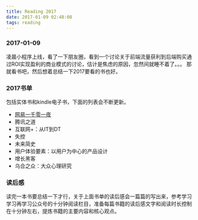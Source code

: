 ```yaml
---
title: Reading 2017
date: 2017-01-09 02:48:08
tags: reading
---
```

### 2017-01-09
凌晨小程序上线，看了一下朋友圈，看到一个讨论关于前端流量获利到后端购买通过ROI实现盈利的商业模式的讨论，估计是焦虑的原因，忽然间就睡不着了。。。
那就看书吧，然后想着总结一下2017要看的书也好。
### 2017书单
包括实体书和kindle电子书，下面的列表会不断更新。
<!-- more -->
- [网易一千零一夜](http://kerol.me/2017/01/09/%E7%BD%91%E6%98%93%E4%B8%80%E5%8D%83%E9%9B%B6%E4%B8%80%E5%A4%9C/)
- 腾讯之道
- 互联网+：从IT到DT
- 失控
- 未来简史
- 用户体验要素：以用户为中心的产品设计
- 增长黑客
- 乌合之众：大众心理研究
### 读后感
读完一本书要总结一下才行，关于上面书单的读后感会一篇篇的写出来，参考学习学习再学习公众号的十分钟阅读栏目，准备每篇书籍的读后感文字和阅读时长控制在十分钟左右，提炼书籍的主要内容和核心观点。
